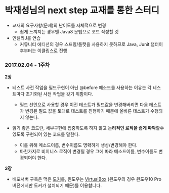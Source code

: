 # 박재성님의 next step 교재를 통한 스터디

* 교재의 요구사항(문제)의 난이도를 자체적으로 변경
  - 쉽게 느껴지는 경우엔 Java8 문법으로 코드 작성할 것
* 인텔리J를 연습
  - 커뮤니티 에디션의 경우 스프링/톰캣을 사용하지 못하므로 Java, Junit 챕터이후부터는 이클립스로 진행

### 2017.02.04 - 1주차 
**2장**  
  
* 테스트 사전 작업을 필드구현이 아닌 @before 메소드를 사용하는 이유는 각 테스트마다 초기화된 사전 작업을 갖기 위함이다.
  - 필드 선언으로 사용할 경우 이전 테스트가 필드값을 변경해버리면 다음 테스트가 변경된 필드 값을 토대로 테스트를 진행하기 때문에 올바른 테스트가 수행되지 않는다.

* 읽기 좋은 코드란, 세부구현에 집중하도록 하지 않고 **논리적인 로직을 쉽게 파악**할수 있도록 구현되어 있는 코드를 말한다.
  - 이를 위해 메소드이름, 변수이름도 명확하게 생성/변경해야 한다.
  - 마찬가지로 비지니스 로직이 변경될 경우 그에 따라 메소드이름, 변수이름도 변경되어야 한다.
  
**3장**  
  
* 배포서버 구축은 맥은 [도커](https://docs.docker.com/docker-for-mac/)를, 윈도우는 [VirtualBox](http://webdevnovice.tistory.com/2) (윈도우의 경우 윈도우10 Pro버전에서만 도커가 설치되기 때문)를 이용합니다.  

